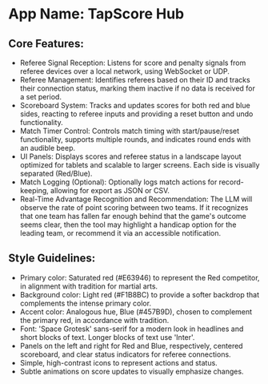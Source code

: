 # **App Name**: TapScore Hub

## Core Features:

- Referee Signal Reception: Listens for score and penalty signals from referee devices over a local network, using WebSocket or UDP.
- Referee Management: Identifies referees based on their ID and tracks their connection status, marking them inactive if no data is received for a set period.
- Scoreboard System: Tracks and updates scores for both red and blue sides, reacting to referee inputs and providing a reset button and undo functionality.
- Match Timer Control: Controls match timing with start/pause/reset functionality, supports multiple rounds, and indicates round ends with an audible beep.
- UI Panels: Displays scores and referee status in a landscape layout optimized for tablets and scalable to larger screens. Each side is visually separated (Red/Blue).
- Match Logging (Optional): Optionally logs match actions for record-keeping, allowing for export as JSON or CSV.
- Real-Time Advantage Recognition and Recommendation: The LLM will observe the rate of point scoring between two teams. If it recognizes that one team has fallen far enough behind that the game's outcome seems clear, then the tool may highlight a handicap option for the leading team, or recommend it via an accessible notification.

## Style Guidelines:

- Primary color: Saturated red (#E63946) to represent the Red competitor, in alignment with tradition for martial arts.
- Background color: Light red (#F1B8BC) to provide a softer backdrop that complements the intense primary color.
- Accent color: Analogous hue, Blue (#457B9D), chosen to complement the primary red, in accordance with tradition.
- Font: 'Space Grotesk' sans-serif for a modern look in headlines and short blocks of text. Longer blocks of text use 'Inter'.
- Panels on the left and right for Red and Blue, respectively, centered scoreboard, and clear status indicators for referee connections.
- Simple, high-contrast icons to represent actions and status.
- Subtle animations on score updates to visually emphasize changes.